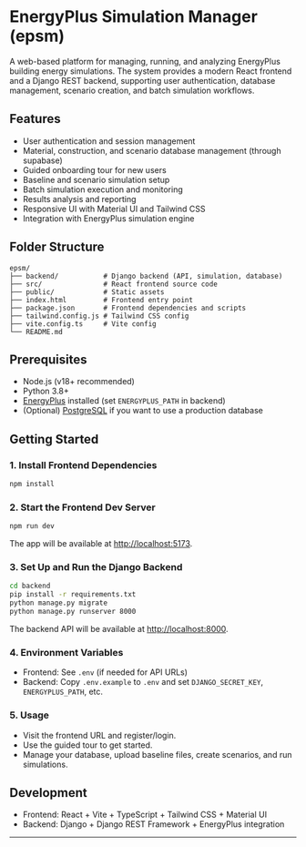 # EnergyPlus Simulation Manager (epsm)

A web-based platform for managing, running, and analyzing EnergyPlus building energy simulations. The system provides a modern React frontend and a Django REST backend, supporting user authentication, database management, scenario creation, and batch simulation workflows.

## Features

- User authentication and session management
- Material, construction, and scenario database management (through supabase)
- Guided onboarding tour for new users
- Baseline and scenario simulation setup
- Batch simulation execution and monitoring
- Results analysis and reporting
- Responsive UI with Material UI and Tailwind CSS
- Integration with EnergyPlus simulation engine

## Folder Structure

```
epsm/
├── backend/           # Django backend (API, simulation, database)
├── src/               # React frontend source code
├── public/            # Static assets
├── index.html         # Frontend entry point
├── package.json       # Frontend dependencies and scripts
├── tailwind.config.js # Tailwind CSS config
├── vite.config.ts     # Vite config
└── README.md
```

## Prerequisites

- Node.js (v18+ recommended)
- Python 3.8+
- [EnergyPlus](https://energyplus.net/) installed (set `ENERGYPLUS_PATH` in backend)
- (Optional) [PostgreSQL](https://www.postgresql.org/) if you want to use a production database

## Getting Started

### 1. Install Frontend Dependencies

```bash
npm install
```

### 2. Start the Frontend Dev Server

```bash
npm run dev
```
The app will be available at [http://localhost:5173](http://localhost:5173).

### 3. Set Up and Run the Django Backend

```bash
cd backend
pip install -r requirements.txt
python manage.py migrate
python manage.py runserver 8000
```
The backend API will be available at [http://localhost:8000](http://localhost:8000).

### 4. Environment Variables

- Frontend: See `.env` (if needed for API URLs)
- Backend: Copy `.env.example` to `.env` and set `DJANGO_SECRET_KEY`, `ENERGYPLUS_PATH`, etc.

### 5. Usage

- Visit the frontend URL and register/login.
- Use the guided tour to get started.
- Manage your database, upload baseline files, create scenarios, and run simulations.

## Development

- Frontend: React + Vite + TypeScript + Tailwind CSS + Material UI
- Backend: Django + Django REST Framework + EnergyPlus integration

---
